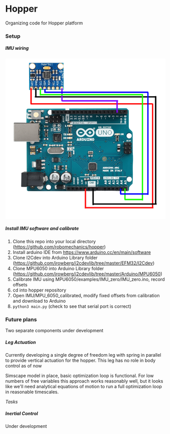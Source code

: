 # Hopper
Organizing code for Hopper platform

### Setup
##### IMU wiring
![IMU wiring](content/MPU6050_wiring.png)

##### Install IMU software and calibrate
1. Clone this repo into your local directory (https://github.com/robomechanics/hopper)
2. Install arduino IDE from https://www.arduino.cc/en/main/software
3. Clone I2Cdev into Arduino Library folder (https://github.com/jrowberg/i2cdevlib/tree/master/EFM32/I2Cdev)
4. Clone MPU6050 into Arduino Library folder (https://github.com/jrowberg/i2cdevlib/tree/master/Arduino/MPU6050)
5. Calibrate IMU using MPU6050/examples/IMU_zero/IMU_zero.ino, record offsets
6. cd into hopper repository
7. Open IMU/MPU_6050_calibrated, modify fixed offsets from calibration and download to Arduino
8. `python3 main.py` (check to see that serial port is correct)



### Future plans

Two separate components under development

##### Leg Actuation

Currently developing a single degree of freedom leg with spring in parallel to provide vertical actuation for the hopper. This leg has no role in body control as of now

Simscape model in place, basic optimization loop is functional. For low numbers of free variables this approach works reasonably well, but it looks like we'll need analytical equations of motion to run a full optimization loop in reasonable timescales.

*Tasks*

##### Inertial Control
Under development
